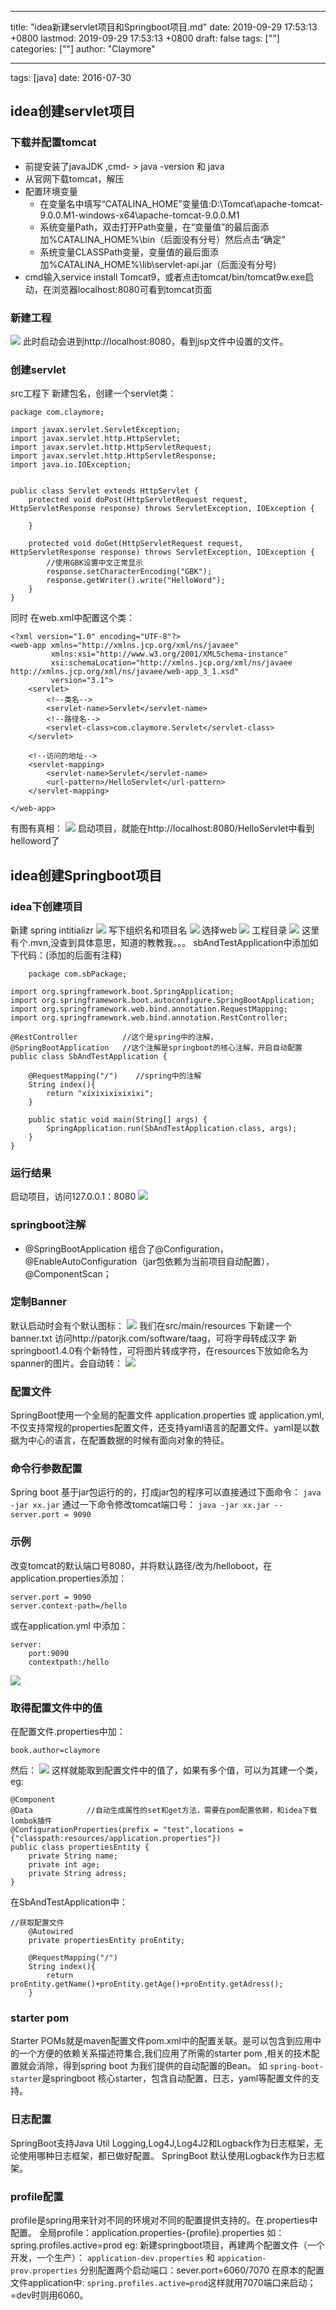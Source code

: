 
---
title: "idea新建servlet项目和Springboot项目.md"
date: 2019-09-29 17:53:13 +0800
lastmod: 2019-09-29 17:53:13 +0800
draft: false
tags: [""]
categories: [""]
author: "Claymore"

---
tags: [java] date: 2016-07-30 


## idea创建servlet项目

### 下载并配置tomcat
* 前提安装了javaJDK ,cmd- > java -version 和 java 
* 从官网下载tomcat，解压
* 配置环境变量
    * 在变量名中填写“CATALINA_HOME”变量值:D:\Tomcat\apache-tomcat-9.0.0.M1-windows-x64\apache-tomcat-9.0.0.M1
      <br>
    * 系统变量Path，双击打开Path变量，在“变量值”的最后面添加%CATALINA_HOME%\bin（后面没有分号）然后点击“确定”
      <br>
    * 系统变量CLASSPath变量，变量值的最后面添加%CATALINA_HOME%\lib\servlet-api.jar（后面没有分号)
* cmd输入service install Tomcat9，或者点击tomcat/bin/tomcat9w.exe启动，在浏览器localhost:8080可看到tomcat页面

### 新建工程
![](http://7xs1eq.com1.z0.glb.clouddn.com/s1.png)
此时启动会进到http://localhost:8080，看到jsp文件中设置的文件。

### 创建servlet
src工程下 新建包名，创建一个servlet类：
```
package com.claymore;

import javax.servlet.ServletException;
import javax.servlet.http.HttpServlet;
import javax.servlet.http.HttpServletRequest;
import javax.servlet.http.HttpServletResponse;
import java.io.IOException;


public class Servlet extends HttpServlet {
    protected void doPost(HttpServletRequest request, HttpServletResponse response) throws ServletException, IOException {
      
    }

    protected void doGet(HttpServletRequest request, HttpServletResponse response) throws ServletException, IOException {
        //使用GBK设置中文正常显示
        response.setCharacterEncoding("GBK");
        response.getWriter().write("HelloWord");
    }
}
```
同时 在web.xml中配置这个类：
```
<?xml version="1.0" encoding="UTF-8"?>
<web-app xmlns="http://xmlns.jcp.org/xml/ns/javaee"
         xmlns:xsi="http://www.w3.org/2001/XMLSchema-instance"
         xsi:schemaLocation="http://xmlns.jcp.org/xml/ns/javaee http://xmlns.jcp.org/xml/ns/javaee/web-app_3_1.xsd"
         version="3.1">
    <servlet>
        <!--类名-->
        <servlet-name>Servlet</servlet-name>
        <!--路径名-->
        <servlet-class>com.claymore.Servlet</servlet-class>
    </servlet>

    <!--访问的地址-->
    <servlet-mapping>
        <servlet-name>Servlet</servlet-name>
        <url-pattern>/HelloServlet</url-pattern>
    </servlet-mapping>
    
</web-app>
```
有图有真相：
![](http://7xs1eq.com1.z0.glb.clouddn.com/s2.png)
启动项目，就能在http://localhost:8080/HelloServlet中看到helloword了

## idea创建Springboot项目

### idea下创建项目
新建 spring intitializr
![](http://7xs1eq.com1.z0.glb.clouddn.com/1.png)
写下组织名和项目名
![](http://7xs1eq.com1.z0.glb.clouddn.com/2.png)
选择web
![](http://7xs1eq.com1.z0.glb.clouddn.com/3.png)
工程目录
![](http://7xs1eq.com1.z0.glb.clouddn.com/4.png)
这里有个.mvn,没查到具体意思，知道的教教我。。。
sbAndTestApplication中添加如下代码：(添加的后面有注释)
```
    package com.sbPackage;

import org.springframework.boot.SpringApplication;
import org.springframework.boot.autoconfigure.SpringBootApplication;
import org.springframework.web.bind.annotation.RequestMapping;
import org.springframework.web.bind.annotation.RestController;

@RestController          //这个是spring中的注解，
@SpringBootApplication   //这个注解是springboot的核心注解，开启自动配置
public class SbAndTestApplication {

	@RequestMapping("/")    //spring中的注解
	String index(){
		return "xixixixixixixi";
	}

	public static void main(String[] args) {     
		SpringApplication.run(SbAndTestApplication.class, args);
	}
}

```
### 运行结果
启动项目，访问127.0.0.1：8080
![](http://7xs1eq.com1.z0.glb.clouddn.com/5.png)

### springboot注解
* @SpringBootApplication
  组合了@Configuration，@EnableAutoConfiguration（jar包依赖为当前项目自动配置），@ComponentScan；

### 定制Banner
默认启动时会有个默认图标：
![](http://7xs1eq.com1.z0.glb.clouddn.com/6.png)
我们在src/main/resources 下新建一个banner.txt
访问http://patorjk.com/software/taag，可将字母转成汉字
新springboot1.4.0有个新特性，可将图片转成字符，在resources下放如命名为spanner的图片。会自动转：
![](http://7xs1eq.com1.z0.glb.clouddn.com/7.png)

### 配置文件
SpringBoot使用一个全局的配置文件 application.properties 或 application.yml,不仅支持常规的properties配置文件，还支持yaml语言的配置文件。yaml是以数据为中心的语言，在配置数据的时候有面向对象的特征。

### 命令行参数配置
Spring boot 基于jar包运行的的，打成jar包的程序可以直接通过下面命令：
`java -jar xx.jar`
通过一下命令修改tomcat端口号：
`java -jar xx.jar --server.port = 9090`

### 示例
改变tomcat的默认端口号8080，并将默认路径/改为/helloboot，在application.properties添加：
```
server.port = 9090
server.context-path=/hello
```
或在application.yml 中添加：
```
server:
    port:9090
    contextpath:/hello
```
![](http://7xs1eq.com1.z0.glb.clouddn.com/8.png)

### 取得配置文件中的值
在配置文件.properties中加：
```
book.author=claymore
```
然后：
![](http://7xs1eq.com1.z0.glb.clouddn.com/9.png)
这样就能取到配置文件中的值了，如果有多个值，可以为其建一个类，eg:
```
@Component
@Data            //自动生成属性的set和get方法，需要在pom配置依赖，和idea下载lombok插件
@ConfigurationProperties(prefix = "test",locations = {"classpath:resources/application.properties"})
public class propertiesEntity {
    private String name;
    private int age;
    private String adress;
}
```
在SbAndTestApplication中：
```
//获取配置文件
	@Autowired
	private propertiesEntity proEntity;

	@RequestMapping("/")
	String index(){
		return proEntity.getName()+proEntity.getAge()+proEntity.getAdress();
	}
```

### starter pom
Starter POMs就是maven配置文件pom.xml中的配置关联。是可以包含到应用中的一个方便的依赖关系描述符集合,我们应用了所需的starter pom ,相关的技术配置就会消除，得到spring boot 为我们提供的自动配置的Bean。
如 `spring-boot-starter`是springboot 核心starter，包含自动配置，日志，yaml等配置文件的支持。

### 日志配置
SpringBoot支持Java Util Logging,Log4J,Log4J2和Logback作为日志框架，无论使用哪种日志框架，都已做好配置。
SpringBoot 默认使用Logback作为日志框架。

### profile配置
profile是spring用来针对不同的环境对不同的配置提供支持的。在.properties中配置。
全局profile：application.properties-{profile}.properties
如：spring.profiles.active=prod
eg:
新建springboot项目，再建两个配置文件（一个开发，一个生产）：
`application-dev.properties` 和 `appication-prov.properties`
分别配置两个启动端口：sever.port=6060/7070
在原本的配置文件application中:
`spring.profiles.active=prod`这样就用7070端口来启动；=dev时则用6060。
